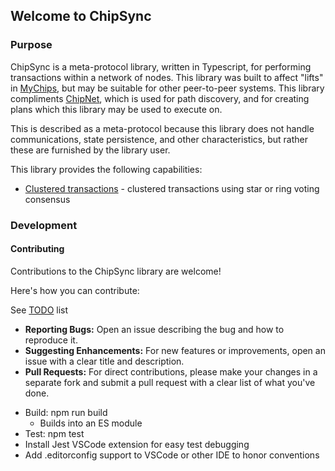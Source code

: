 ## Welcome to ChipSync

### Purpose

ChipSync is a meta-protocol library, written in Typescript, for performing transactions within a network of nodes.  This library was built to affect "lifts" in [MyChips](https://github.com/gotchoices/MyCHIPs), but may be suitable for other peer-to-peer systems.  This library compliments [ChipNet](https://github.com/gotchoices/ChipNet), which is used for path discovery, and for creating plans which this library may be used to execute on.

This is described as a meta-protocol because this library does not handle communications, state persistence, and other characteristics, but rather these are furnished by the library user.

This library provides the following capabilities:

* [Clustered transactions](doc/cluster.md) - clustered transactions using star or ring voting consensus
    
### Development

#### Contributing

Contributions to the ChipSync library are welcome!

Here's how you can contribute:

See [TODO](doc/todo.md) list

- **Reporting Bugs:** Open an issue describing the bug and how to reproduce it.
- **Suggesting Enhancements:** For new features or improvements, open an issue with a clear title and description.
- **Pull Requests:** For direct contributions, please make your changes in a separate fork and submit a pull request with a clear list of what you've done.


* Build: npm run build
	* Builds into an ES module
* Test: npm test
* Install Jest VSCode extension for easy test debugging
* Add .editorconfig support to VSCode or other IDE to honor conventions
